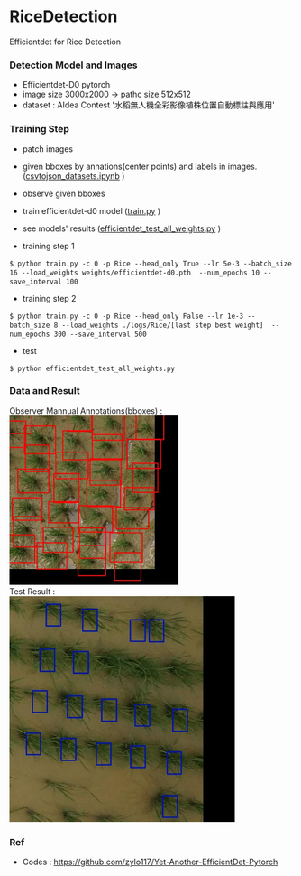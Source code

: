 # RiceDetection
Efficientdet for Rice Detection  

### Detection Model and Images 
- Efficientdet-D0 pytorch
- image size 3000x2000 -> pathc size 512x512
- dataset : AIdea Contest '水稻無人機全彩影像植株位置自動標註與應用'

### Training Step
- patch images
- given bboxes by annations(center points) and labels in images.([csvtojson_datasets.ipynb](csvtojson_datasets.ipynb) )
- observe given bboxes
- train efficientdet-d0 model ([train.py](train.py) )
- see models' results ([efficientdet_test_all_weights.py](efficientdet_test_all_weights.py) )

- training step 1
```
$ python train.py -c 0 -p Rice --head_only True --lr 5e-3 --batch_size 16 --load_weights weights/efficientdet-d0.pth  --num_epochs 10 --save_interval 100
```
- training step 2
```
$ python train.py -c 0 -p Rice --head_only False --lr 1e-3 --batch_size 8 --load_weights ./logs/Rice/[last step best weight]  --num_epochs 300 --save_interval 500
```
- test
```
$ python efficientdet_test_all_weights.py
```
### Data and Result
Observer Mannual Annotations(bboxes) : <br />
<img src="observe_data/randm_DSC082791 H:3 W:5_observe.jpg" width="300" height="300" /> <br />
Test Result : <br />
<img src="logs/Rice/Rice-d0-random2/Rice_test_d0_45_5500(2).jpg" width="400" height="400" /> <br />

### Ref 
- Codes : https://github.com/zylo117/Yet-Another-EfficientDet-Pytorch
